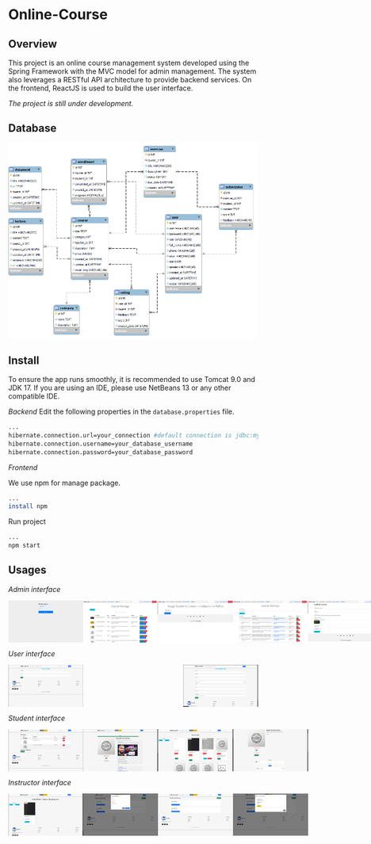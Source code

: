 # Online-Course

## Overview
This project is an online course management system developed using the Spring Framework with the MVC model for admin management. The system also leverages a RESTful API architecture to provide backend services. On the frontend, ReactJS is used to build the user interface.

_The project is still under development._
## Database
![a database image](images-for-online-courses-repository/online-course-database.png)

## Install
To ensure the app runs smoothly, it is recommended to use Tomcat 9.0 and JDK 17. If you are using an IDE, please use NetBeans 13 or any other compatible IDE.

_Backend_
Edit the following properties in the `database.properties` file.

```bash
...
hibernate.connection.url=your_connection #default connection is jdbc:mysql://localhost:3306/your_database_name
hibernate.connection.username=your_database_username
hibernate.connection.password=your_database_password
```

_Frontend_

We use npm for manage package.

```bash
...
install npm
```
Run project
```bash
...
npm start
```


## Usages

_Admin interface_

<div style="display: flex; justify-content: space-between;">
  <img src="./images-for-online-courses-repository/loginadmin.png" width="30%">
  <img src="./images-for-online-courses-repository/mainAdmin.png" width="30%">
  <img src="./images-for-online-courses-repository/assign.png" width="30%">
  <img src="./images-for-online-courses-repository/lecture-manage.png" width="30%">
  <img src="./images-for-online-courses-repository/update-course.png" width="30%">
  <img src="./images-for-online-courses-repository/exercise-manage.png" width="30%">
</div>


_User interface_

<div style="display: flex; justify-content: space-between;">
  <img src="./images-for-online-courses-repository/user-signin.png" width="30%">
  <img src="./images-for-online-courses-repository/user-signup.png" width="30%">
</div>

_Student interface_

<div style="display: flex; justify-content: space-between;">
  <img src="./images-for-online-courses-repository/student-cart.png" width="30%">
  <img src="./images-for-online-courses-repository/student-course.png" width="30%">
  <img src="./images-for-online-courses-repository/student-home.png" width="30%">
  <img src="./images-for-online-courses-repository/student-rating.png" width="30%">
</div>

_Instructor interface_

<div style="display: flex; justify-content: space-between;">
  <img src="./images-for-online-courses-repository/teacher-home.png" width="30%">
  <img src="./images-for-online-courses-repository/teacher-add-exercise.png" width="30%">
  <img src="./images-for-online-courses-repository/teacher-course-list.png" width="30%">
  <img src="./images-for-online-courses-repository/teacher-mark.png" width="30%">
</div>
